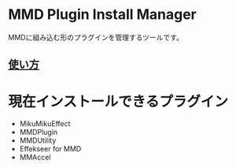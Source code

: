 # MMD Plugin Install Manager
MMDに組み込む形のプラグインを管理するツールです。

## [使い方](https://github.com/oigami/MMDUtility/wiki/how_to_install)

# 現在インストールできるプラグイン
- MikuMikuEffect
- MMDPlugin
- MMDUtility
- Effekseer for MMD
- MMAccel


